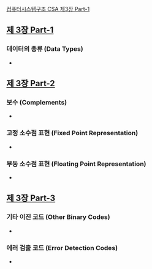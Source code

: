[컴퓨터시스템구조 CSA 제3장 Part-1](https://youtu.be/zhqTXXhHAQg?list=PLc8fQ-m7b1hD4jqccMlfQpWgDVdalXFbH)

## [제 3장 Part-1](https://youtu.be/zhqTXXhHAQg?list=PLc8fQ-m7b1hD4jqccMlfQpWgDVdalXFbH)

### 데이터의 종류 (Data Types)

- 

## [제 3장 Part-2](https://youtu.be/LsJ7KvKW8kY?list=PLc8fQ-m7b1hD4jqccMlfQpWgDVdalXFbH)

### 보수 (Complements)

- 

### 고정 소수점 표현 (Fixed Point Representation)

- 

### 부동 소수점 표현 (Floating Point Representation)

- 

## [제 3장 Part-3](https://youtu.be/2mcFeoA3Vuk?list=PLc8fQ-m7b1hD4jqccMlfQpWgDVdalXFbH)

### 기타 이진 코드 (Other Binary Codes)

- 

### 에러 검출 코드 (Error Detection Codes)

-
